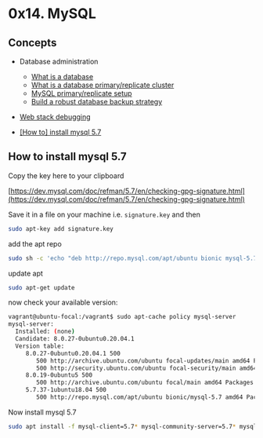 # 0x14. MySQL

## Concepts
* Database administration
	* [What is a database](https://www.techtarget.com/searchdatamanagement/definition/database)
	* [What is a database primary/replicate cluster](https://www.digitalocean.com/community/tutorials/how-to-choose-a-redundancy-plan-to-ensure-high-availability#sql-replication)
	* [MySQL primary/replicate setup](https://www.digitalocean.com/community/tutorials/how-to-set-up-replication-in-mysql)
	* [Build a robust database backup strategy](https://www.databasejournal.com/ms-sql/developing-a-sql-server-backup-strategy/)

* [Web stack debugging](https://intranet.alxswe.com/concepts/68)
* [[How to] install mysql 5.7](https://intranet.alxswe.com/concepts/100002)

## How to install mysql 5.7

Copy the key here to your clipboard

[https://dev.mysql.com/doc/refman/5.7/en/checking-gpg-signature.html](https://dev.mysql.com/doc/refman/5.7/en/checking-gpg-signature.html)

Save it in a file on your machine i.e. `signature.key` and then
```bash
sudo apt-key add signature.key
```

add the apt repo
```bash
sudo sh -c 'echo "deb http://repo.mysql.com/apt/ubuntu bionic mysql-5.7" >> /etc/apt/sources.list.d/mysql.list'
```

update apt
```bash
sudo apt-get update
```

now check your available version:
```bash
vagrant@ubuntu-focal:/vagrant$ sudo apt-cache policy mysql-server
mysql-server:
  Installed: (none)
  Candidate: 8.0.27-0ubuntu0.20.04.1
  Version table:
     8.0.27-0ubuntu0.20.04.1 500
        500 http://archive.ubuntu.com/ubuntu focal-updates/main amd64 Packages
        500 http://security.ubuntu.com/ubuntu focal-security/main amd64 Packages
     8.0.19-0ubuntu5 500
        500 http://archive.ubuntu.com/ubuntu focal/main amd64 Packages
     5.7.37-1ubuntu18.04 500
        500 http://repo.mysql.com/apt/ubuntu bionic/mysql-5.7 amd64 Packages
```

Now install mysql 5.7
```bash
sudo apt install -f mysql-client=5.7* mysql-community-server=5.7* mysql-server=5.7*
```
